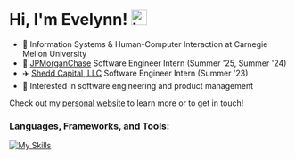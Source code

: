 # Hi, I'm Evelynn! <img src="https://user-images.githubusercontent.com/1303154/88677602-1635ba80-d120-11ea-84d8-d263ba5fc3c0.gif" width="28px" height="28px" alt="hi">

- 📕 Information Systems & Human-Computer Interaction at Carnegie Mellon University
- 🏦 [JPMorganChase](https://www.jpmorgan.com/technology) Software Engineer Intern (Summer '25, Summer '24)
- ✈️ [Shedd Capital, LLC](https://www.sheddcapital.com/) Software Engineer Intern (Summer '23)
- 👀 Interested in software engineering and product management

Check out my [personal website](https://evelynnchen.com/) to learn more or to get in touch!

### Languages, Frameworks, and Tools:
[![My Skills](https://skillicons.dev/icons?i=python,java,ts,javascript,swift,c,ruby,processing,dart,next,react,vue,tailwind,bootstrap,mui,html,css,flutter,jest,firebase,postgres,mongodb,graphql,express,fastapi,rails,django,spring,vercel,bitbucket,idea,vscode,git,postman,figma)](https://skillicons.dev)
<!--
**evelynnchen-cmu/evelynnchen-cmu** is a ✨ _special_ ✨ repository because its `README.md` (this file) appears on your GitHub profile.

Here are some ideas to get you started:

- 🔭 I’m currently working on ...
- 🌱 I’m currently learning ...
- 👯 I’m looking to collaborate on ...
- 🤔 I’m looking for help with ...
- 💬 Ask me about ...
- 📫 How to reach me: ...
- 😄 Pronouns: ...
- ⚡ Fun fact: ...
-->
